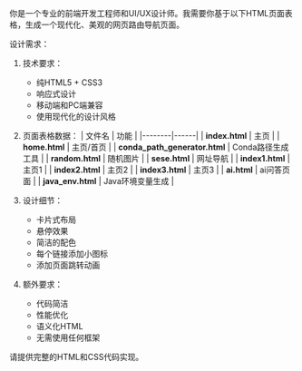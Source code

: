 你是一个专业的前端开发工程师和UI/UX设计师。我需要你基于以下HTML页面表格，生成一个现代化、美观的网页路由导航页面。


设计需求：
1. 技术要求：
   - 纯HTML5 + CSS3
   - 响应式设计
   - 移动端和PC端兼容
   - 使用现代化的设计风格

2. 页面表格数据：
| 文件名 | 功能 |
|--------|------|
| **index.html** | 主页 |
| **home.html** | 主页/首页 |
| **conda_path_generator.html** | Conda路径生成工具 |
| **random.html** | 随机图片 |
| **sese.html** | 网址导航 |
| **index1.html** | 主页1 |
| **index2.html** | 主页2 |
| **index3.html** | 主页3 |
| **ai.html** | ai问答页面 |
| **java_env.html** | Java环境变量生成 |

3. 设计细节：
   - 卡片式布局
   - 悬停效果
   - 简洁的配色
   - 每个链接添加小图标
   - 添加页面跳转动画

4. 额外要求：
   - 代码简洁
   - 性能优化
   - 语义化HTML
   - 无需使用任何框架

请提供完整的HTML和CSS代码实现。

